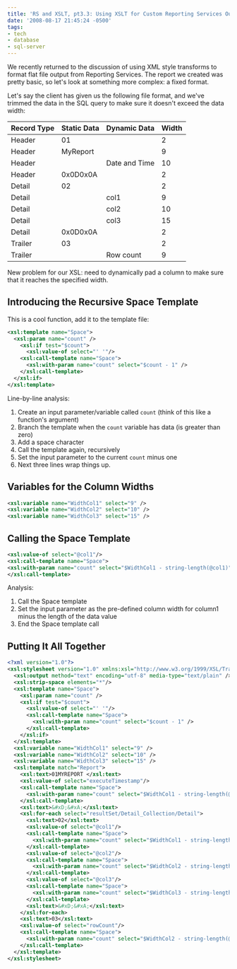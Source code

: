 ```yaml
---
title: 'RS and XSLT, pt3.3: Using XSLT for Custom Reporting Services Output'
date: '2008-08-17 21:45:24 -0500'
tags:
- tech
- database
- sql-server
---
```


We recently returned to the discussion of using XML style transforms to format
flat file output from Reporting Services. The report we created was pretty
basic, so let's look at something more complex: a fixed format.

Let's say the client has given us the following file format, and we've trimmed
the data in the SQL query to make sure it doesn't exceed the data width:

<!-- truncate -->

| Record Type | Static Data | Dynamic Data  | Width |
| ----------- | ----------- | ------------- | ----- |
| Header      | 01          |               | 2     |
| Header      | MyReport    |               | 9     |
| Header      |             | Date and Time | 10    |
| Header      | 0x0D0x0A    |               | 2     |
| Detail      | 02          |               | 2     |
| Detail      |             | col1          | 9     |
| Detail      |             | col2          | 10    |
| Detail      |             | col3          | 15    |
| Detail      | 0x0D0x0A    |               | 2     |
| Trailer     | 03          |               | 2     |
| Trailer     |             | Row count     | 9     |

New problem for our XSL: need to dynamically pad a column to make sure that
it reaches the specified width.

## Introducing the Recursive Space Template

This is a cool function, add it to the template file:

```xml
<xsl:template name="Space">
  <xsl:param name="count" />
    <xsl:if test="$count">
      <xsl:value-of select="' '"/>
    <xsl:call-template name="Space">
      <xsl:with-param name="count" select="$count - 1" />
    </xsl:call-template>
  </xsl:if>
</xsl:template>
```

Line-by-line analysis:

1. Create an input parameter/variable called `count` (think of this like a function's argument)
2. Branch the template when the `count` variable has data (is greater than zero)
3. Add a space character
4. Call the template again, recursively
5. Set the input parameter to the current `count` minus one
6. Next three lines wrap things up.

## Variables for the Column Widths

```xml
<xsl:variable name="WidthCol1" select="9" />
<xsl:variable name="WidthCol2" select="10" />
<xsl:variable name="WidthCol3" select="15" />
```

## Calling the Space Template

```xml
<xsl:value-of select="@col1"/>
<xsl:call-template name="Space">
<xsl:with-param name="count" select="$WidthCol1 - string-length(@col1)" />
</xsl:call-template>
```

Analysis:

1. Call the Space template
1. Set the input parameter as the pre-defined column width for column1 minus the length of the data value
1. End the Space template call

## Putting It All Together

```xml
<?xml version="1.0"?>
<xsl:stylesheet version="1.0" xmlns:xsl="http://www.w3.org/1999/XSL/Transform" xmlns:rpt="RsXsltDemo">
  <xsl:output method="text" encoding="utf-8" media-type="text/plain" />
  <xsl:strip-space elements="*"/>
  <xsl:template name="Space">
    <xsl:param name="count" />
    <xsl:if test="$count">
      <xsl:value-of select="' '"/>
      <xsl:call-template name="Space">
        <xsl:with-param name="count" select="$count - 1" />
      </xsl:call-template>
    </xsl:if>
  </xsl:template>
  <xsl:variable name="WidthCol1" select="9" />
  <xsl:variable name="WidthCol2" select="10" />
  <xsl:variable name="WidthCol3" select="15" />
  <xsl:template match="Report">
    <xsl:text>01MYREPORT </xsl:text>
    <xsl:value-of select="executeTimestamp"/>
    <xsl:call-template name="Space">
      <xsl:with-param name="count" select="$WidthCol1 - string-length(@executeTimestamp)" />
    </xsl:call-template>
    <xsl:text>&#xD;&#xA;</xsl:text>
    <xsl:for-each select="resultSet/Detail_Collection/Detail">
      <xsl:text>02</xsl:text>
      <xsl:value-of select="@col1"/>
      <xsl:call-template name="Space">
        <xsl:with-param name="count" select="$WidthCol1 - string-length(@col1)" />
      </xsl:call-template>
      <xsl:value-of select="@col2"/>
      <xsl:call-template name="Space">
        <xsl:with-param name="count" select="$WidthCol2 - string-length(@col2)" />
      </xsl:call-template>
      <xsl:value-of select="@col3"/>
      <xsl:call-template name="Space">
        <xsl:with-param name="count" select="$WidthCol3 - string-length(@col3)" />
      </xsl:call-template>
      <xsl:text>&#xD;&#xA;</xsl:text>
    </xsl:for-each>
    <xsl:text>03</xsl:text>
    <xsl:value-of select="rowCount"/>
    <xsl:call-template name="Space">
      <xsl:with-param name="count" select="$WidthCol2 - string-length(@rowCount)" />
    </xsl:call-template>
  </xsl:template>
</xsl:stylesheet>
```
